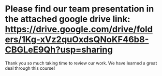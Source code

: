 # Please find our team presentation in the attached google drive link: https://drive.google.com/drive/folders/1Kg-xVz2quOxdsQNoKF46b8-CBGLeE9Qh?usp=sharing
Thank you so much taking time to review our work. We have learned a great deal through this course!
